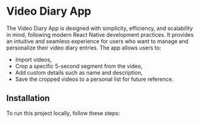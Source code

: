# Video Diary App

The Video Diary App is designed with simplicity, efficiency, and scalability in mind, following modern React Native development practices. It provides an intuitive and seamless experience for users who want to manage and personalize their video diary entries. The app allows users to:
* Import videos,
* Crop a specific 5-second segment from the video,
* Add custom details such as name and description,
* Save the cropped videos to a personal list for future reference.


## Installation

To run this project locally, follow these steps:

